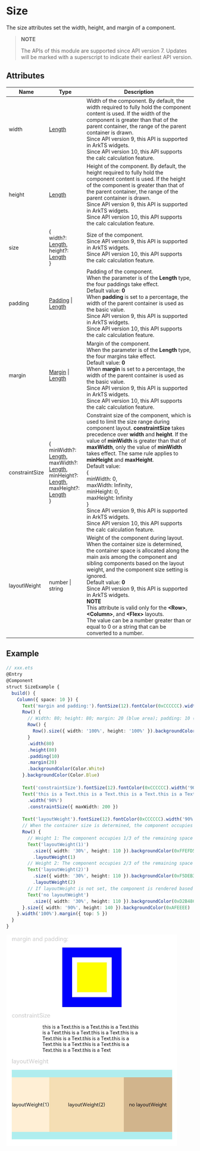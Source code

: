 # Size

The size attributes set the width, height, and margin of a component.

>  **NOTE**
>
>  The APIs of this module are supported since API version 7. Updates will be marked with a superscript to indicate their earliest API version.


## Attributes


| Name          | Type                                                    | Description                                                        |
| -------------- | ------------------------------------------------------------ | ------------------------------------------------------------ |
| width          | [Length](ts-types.md#length)                                 | Width of the component. By default, the width required to fully hold the component content is used. If the width of the component is greater than that of the parent container, the range of the parent container is drawn.<br>Since API version 9, this API is supported in ArkTS widgets.<br>Since API version 10, this API supports the calc calculation feature.|
| height         | [Length](ts-types.md#length)                                 | Height of the component. By default, the height required to fully hold the component content is used. If the height of the component is greater than that of the parent container, the range of the parent container is drawn.<br>Since API version 9, this API is supported in ArkTS widgets.<br>Since API version 10, this API supports the calc calculation feature.|
| size           | {<br>width?: [Length](ts-types.md#length),<br>height?: [Length](ts-types.md#length)<br>} | Size of the component.<br>Since API version 9, this API is supported in ArkTS widgets.<br>Since API version 10, this API supports the calc calculation feature.|
| padding        | [Padding](ts-types.md#padding) \| [Length](ts-types.md#length) | Padding of the component.<br>When the parameter is of the **Length** type, the four paddings take effect.<br>Default value: **0**<br>When **padding** is set to a percentage, the width of the parent container is used as the basic value.<br>Since API version 9, this API is supported in ArkTS widgets.<br>Since API version 10, this API supports the calc calculation feature.|
| margin         | [Margin](ts-types.md#margin) \| [Length](ts-types.md#length) | Margin of the component.<br>When the parameter is of the **Length** type, the four margins take effect.<br>Default value: **0**<br>When **margin** is set to a percentage, the width of the parent container is used as the basic value.<br>Since API version 9, this API is supported in ArkTS widgets.<br>Since API version 10, this API supports the calc calculation feature.|
| constraintSize | {<br>minWidth?: [Length](ts-types.md#length),<br>maxWidth?: [Length](ts-types.md#length),<br>minHeight?: [Length](ts-types.md#length),<br>maxHeight?: [Length](ts-types.md#length)<br>} | Constraint size of the component, which is used to limit the size range during component layout. **constraintSize** takes precedence over **width** and **height**. If the value of **minWidth** is greater than that of **maxWidth**, only the value of **minWidth** takes effect. The same rule applies to **minHeight** and **maxHeight**.<br>Default value:<br>{<br>minWidth: 0,<br>maxWidth: Infinity,<br>minHeight: 0,<br>maxHeight: Infinity<br>}<br>Since API version 9, this API is supported in ArkTS widgets.<br>Since API version 10, this API supports the calc calculation feature.|
| layoutWeight   | number \| string                                   | Weight of the component during layout. When the container size is determined, the container space is allocated along the main axis among the component and sibling components based on the layout weight, and the component size setting is ignored.<br>Default value: **0**<br>Since API version 9, this API is supported in ArkTS widgets.<br>**NOTE**<br>This attribute is valid only for the **\<Row>**, **\<Column>**, and **\<Flex>** layouts.<br>The value can be a number greater than or equal to 0 or a string that can be converted to a number.|


## Example

```ts
// xxx.ets
@Entry
@Component
struct SizeExample {
  build() {
    Column({ space: 10 }) {
      Text('margin and padding:').fontSize(12).fontColor(0xCCCCCC).width('90%')
      Row() {
        // Width: 80; height: 80; margin: 20 (blue area); padding: 10 (white area)
        Row() {
          Row().size({ width: '100%', height: '100%' }).backgroundColor(Color.Yellow)
        }
        .width(80)
        .height(80)
        .padding(10)
        .margin(20)
        .backgroundColor(Color.White)
      }.backgroundColor(Color.Blue)

      Text('constraintSize').fontSize(12).fontColor(0xCCCCCC).width('90%')
      Text('this is a Text.this is a Text.this is a Text.this is a Text.this is a Text.this is a Text.this is a Text.this is a Text.this is a Text.this is a Text.this is a Text.this is a Text.this is a Text.this is a Text.this is a Text')
        .width('90%')
        .constraintSize({ maxWidth: 200 })

      Text('layoutWeight').fontSize(12).fontColor(0xCCCCCC).width('90%')
      // When the container size is determined, the component occupies the space along the main axis based on the layout weight, and the component size setting is ignored.
      Row() {
        // Weight 1: The component occupies 1/3 of the remaining space along the main axis.
        Text('layoutWeight(1)')
          .size({ width: '30%', height: 110 }).backgroundColor(0xFFEFD5).textAlign(TextAlign.Center)
          .layoutWeight(1)
        // Weight 2: The component occupies 2/3 of the remaining space along the main axis.
        Text('layoutWeight(2)')
          .size({ width: '30%', height: 110 }).backgroundColor(0xF5DEB3).textAlign(TextAlign.Center)
          .layoutWeight(2)
        // If layoutWeight is not set, the component is rendered based on its own size setting.
        Text('no layoutWeight')
          .size({ width: '30%', height: 110 }).backgroundColor(0xD2B48C).textAlign(TextAlign.Center)
      }.size({ width: '90%', height: 140 }).backgroundColor(0xAFEEEE)
    }.width('100%').margin({ top: 5 })
  }
}
```

![size](figures/size.png)
